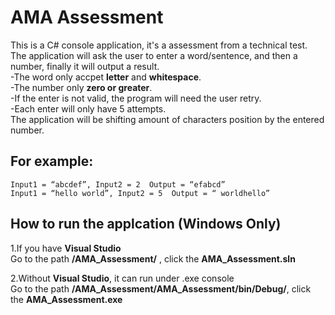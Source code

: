 # AMA Assessment

This is a C# console application, it's a assessment from a technical test.<br/>
The application will ask the user to enter a word/sentence, and then a number, finally it will output a result.<br/>
-The word only accpet **letter** and **whitespace**.<br/>
-The number only **zero or greater**.<br/>
-If the enter is not valid, the program will need the user retry.<br/>
-Each enter will only have 5 attempts.<br/>
The application will be shifting amount of characters position by the entered number.

## For example:

```
Input1 = “abcdef”, Input2 = 2  Output = “efabcd”
Input1 = “hello world”, Input2 = 5  Output = “ worldhello”
```

## How to run the applcation (Windows Only)

1.If you have **Visual Studio** <br/>
Go to the path **/AMA_Assessment/** , click the **AMA_Assessment.sln**

2.Without **Visual Studio**, it can run under .exe console <br/>
Go to the path **/AMA_Assessment/AMA_Assessment/bin/Debug/**, click the **AMA_Assessment.exe**
